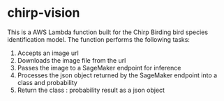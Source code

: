 # chirp-vision
This is a AWS Lambda function built for the Chirp Birding bird species identification model.
The function performs the following tasks:
1. Accepts an image url
2. Downloads the image file from the url
3. Passes the image to a SageMaker endpoint for inference
4. Processes the json object returned by the SageMaker endpoint into a class and probability
5. Return the class : probability result as a json object
